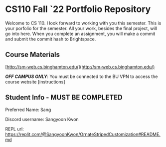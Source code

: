 # CS110 Fall `22 Portfolio Repository

Welcome to CS 110. I look forward to working with you this semester. This is your porfolio for the semester. All your work, besides the final project, will go into here. When you complete an assignment, you will make a commit and submit the commit hash to Brightspace.

## Course Materials

[http://sm-web.cs.binghamton.edu/](http://sm-web.cs.binghamton.edu/)

***OFF CAMPUS ONLY***: You must be connected to the BU VPN to access the course website [instructions]

## Student Info - MUST BE COMPLETED

Preferred Name: Sang

Discord username: Sangyoon Kwon 

REPL url: https://replit.com/@SangyoonKwon/OrnateStripedCustomization#README.md
